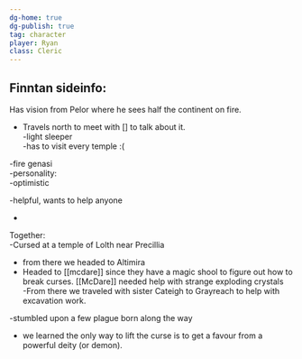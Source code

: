 ```yaml
---
dg-home: true
dg-publish: true
tag: character
player: Ryan
class: Cleric
---
```

## Finntan sideinfo:  
Has vision from Pelor where he sees half the continent on fire.  
- Travels north to meet with [] to talk about it.  
-light sleeper  
-has to visit every temple :(

-fire genasi  
-personality:  
-optimistic

-helpful, wants to help anyone

-  
Together:  
-Cursed at a temple of Lolth near Precillia  
- from there we headed to Altimira  
- Headed to [[mcdare]] since they have a magic shool to figure out how to break curses. [[McDare]] needed help with strange exploding crystals  
-From there we traveled with sister Cateigh to Grayreach to help with excavation work.

-stumbled upon a few plague born along the way

- we learned the only way to lift the curse is to get a favour from a powerful deity (or demon).
